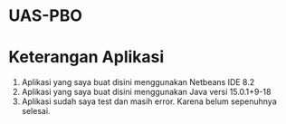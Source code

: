# UAS-PBO

# Keterangan Aplikasi
1. Aplikasi yang saya buat disini menggunakan Netbeans IDE 8.2 
2. Aplikasi yang saya buat disini menggunakan Java versi 15.0.1+9-18
3. Aplikasi sudah saya test dan masih error. Karena belum sepenuhnya selesai.

